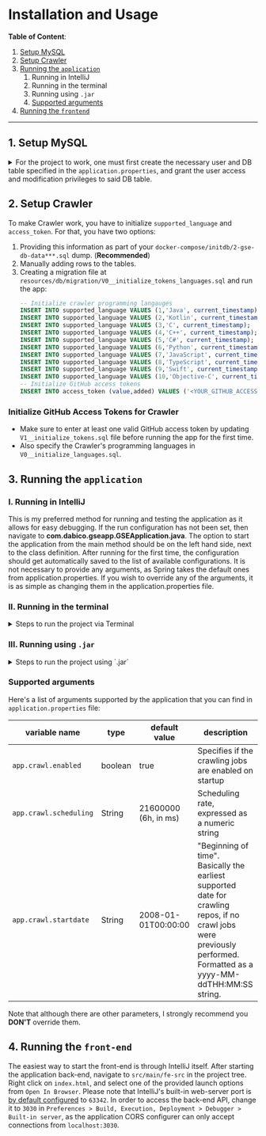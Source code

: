 # Installation and Usage

**Table of Content**:
1. [Setup MySQL](#1-setup-mysql)
2. [Setup Crawler](#2-setup-crawler)
3. [Running the `application`](#3-running-the-application)
   1. Running in IntelliJ
   2. Running in the terminal
   3. Running using `.jar`
   4. [Supported arguments](#supported-arguments)
4. [Running the `frontend`](#4-running-the-frontend)

---

## 1. Setup MySQL

<details>
<summary>
For the project to work, one must first create the necessary user and DB table specified in the <code>application.properties</code>, and grant the user access and modification privileges to said DB table.
</summary>

Open the MySQL console in your terminal by typing: `sudo mysql -u root -p`

### Step 1/5: Configure Database 
- **Timezone**
   ```mysql
   -- set the timezone
   SET GLOBAL time_zone = '+00:00';
   -- verify it with
   SELECT @@global.time_zone, @@session.time_zone;
   -- You should see something like:
   -- +--------------------+---------------------+
   -- | @@global.time_zone | @@session.time_zone |
   -- +--------------------+---------------------+
   -- | +00:00             | SYSTEM              |
   -- +--------------------+---------------------+
   ```
- **Maximum `group_concat`**
  
   Also we need to increase the maximum length of `CONCAT_GROUP` statement results (by default is 1024 characters):
   ```mysql
   SET GLOBAL group_concat_max_len = 10000
   ```

Note that this step is **necessary** whenever a new MySQL session starts, as the `SET` command will only be valid for the current session. 
To permanently set MySQL's configuration, you must add the following line to your `my.cnf` config file (Locate it with `mysql --help | grep /my.cnf`), under the `[mysqld]` section:
```cnf
[mysql]
default-time-zone = "+00:00"
group_concat_max_len=10000
```

Be sure to restart your MySQL service for the changes to take effect!

### Step 2/5: Create Database: `gse`

Create the database for the project by running:
``` mysql
CREATE DATABASE gse CHARACTER SET utf8 COLLATE utf8_bin;
```

### Step 3/5: Create User: `gseadmin`

Create the user by running these two commands in sequence:  
``` mysql
CREATE USER 'gseadmin'@'%' identified by 'Lugano2020';
GRANT ALL ON gse.* to 'gseadmin'@'%';
```

**Note**: The `gseadmin` user is only required for the flyway migrations, as well as for JPA to access the database.


### Step 4/5: Create Tables
Create tables:
```shell
$ mysql -u gseadmin -p gse < docker-compose/initdb/1-gse-db-schema.sql`
```

### Step 5/5: Populate Tables (Optional)
Initialize the database with an existing dataset of mined repositories — or otherwise the Crawler will start from scratch.
```shell
$ mysql -u gseadmin -p gse < docker-compose/initdb/2-gse-db-data-***.sql`
```
</details>

## 2. Setup Crawler
To make Crawler work, you have to initialize `supported_language` and  `access_token`. For that, you have two options:
1. Providing this information as part of your `docker-compose/initdb/2-gse-db-data***.sql` dump. (**Recommended**)
2. Manually adding rows to the tables.
3. Creating a migration file at `resources/db/migration/V0__initialize_tokens_languages.sql` and run the app:
   ```sql
   -- Initialize crawler programming langauges
   INSERT INTO supported_language VALUES (1,'Java', current_timestamp);
   INSERT INTO supported_language VALUES (2,'Kotlin', current_timestamp);
   INSERT INTO supported_language VALUES (3,'C', current_timestamp);
   INSERT INTO supported_language VALUES (4,'C++', current_timestamp);
   INSERT INTO supported_language VALUES (5,'C#', current_timestamp);
   INSERT INTO supported_language VALUES (6,'Python', current_timestamp);
   INSERT INTO supported_language VALUES (7,'JavaScript', current_timestamp);
   INSERT INTO supported_language VALUES (8,'TypeScript', current_timestamp);
   INSERT INTO supported_language VALUES (9,'Swift', current_timestamp);
   INSERT INTO supported_language VALUES (10,'Objective-C', current_timestamp);
   -- Initialize GitHub access tokens
   INSERT INTO access_token (value,added) VALUES ('<YOUR_GITHUB_ACCESS_TOKEN>',current_timestamp);
   ```

### Initialize GitHub Access Tokens for Crawler
- Make sure to enter at least one valid GitHub access token by updating `V1__initialize_tokens.sql` file before running the app for the first time.
- Also specify the Crawler's programming languages in `V0__initialize_languages.sql`.

## 3. Running the `application`

### I. Running in IntelliJ

This is my preferred method for running and testing the application as it allows for easy debugging. If the run configuration has not been set, then navigate to **com.dabico.gseapp.GSEApplication.java**. The option to start the application from the main method should be on the left hand side, next to the class definition. After running for the first time, the configuration should get automatically saved to the list of available configurations. It is not necessary to provide any arguments, as Spring takes the default ones from application.properties. If you wish to override any of the arguments, it is as simple as changing them in the application.properties file.  

### II. Running in the terminal
<details>

<summary>Steps to run the project via Terminal</summary>

To run the application through the terminal, first make sure you have downloaded the latest version of [Apache Maven](https://maven.apache.org/download.cgi). Next, add the **bin** directory of **apache-maven-X.X.X** to the PATH environment variable. So for example, if I put it in my Documents folder, then to add the environment variable I would run:
```
export PATH=/Users/username/Documents/apache-maven-X.X.X/bin:$PATH
```
Note that this will only temporarily add the environment variable, until the current terminal is ends. To permanently add it, simply run the following:
```
echo 'export PATH="/Users/username/Documents/apache-maven-X.X.X/bin:$PATH"' >> ~/.bash_profile
```
To ensure that the path variable has been added, run:  
```
mvn -v
```
If it runs without error, and prints the version installed, along with other details, then maven is successfully installed and the application is ready for use. Navigate to the root folder of the project. To run the application with the default parameters specified in the `application.properties` file, simply run:
```
mvn spring-boot:run
```
And to override the value of an existing parameter, run:
```
mvn spring-boot:run -Dspring-boot.run.arguments=--arg.one.name=argvalue,--arg.two.name=1
```
</details>

### III. Running using `.jar`

<details>

<summary>Steps to run the project using `.jar`</summary>

First build the project by running the following command in the terminal:
```
mvn clean package
```
If it did not exist yet, you should now see the **target** directory in the project root. The root of said directory will contain the Java Archive file for the project. All you have to do now is run the following:
```
java -jar target/gse-application-X.X.X.jar
```
Note that the name of the `.jar` file **`gse-application-X.X.X`** is derived from the settings in `pom.xml`, following the format of: `artifactId-version.jar`.
</details>

### Supported arguments

Here's a list of arguments supported by the application that you can find in `application.properties` file:

| variable name | type | default value | description |
| ------------- | ---- | ------------- | ----------- |
|`app.crawl.enabled`|boolean|true|Specifies if the crawling jobs are enabled on startup|
| `app.crawl.scheduling` | String | 21600000 (6h, in ms) | Scheduling rate, expressed as a numeric string |
| `app.crawl.startdate` | String | 2008-01-01T00:00:00 | "Beginning of time". Basically the earliest supported date for crawling repos, if no crawl jobs were previously performed. Formatted as a yyyy-MM-ddTHH:MM:SS string. |
  
Note that although there are other parameters, I strongly recommend you **DON'T** override them.


## 4. Running the `front-end`

The easiest way to start the front-end is through IntelliJ itself. After starting the application back-end, navigate to `src/main/fe-src` in the project tree. Right click on `index.html`, and select one of the provided launch options from `Open In Browser`. Please note that IntelliJ's built-in web-server port is [by default configured](https://www.jetbrains.com/help/idea/php-built-in-web-server.html#configuring-built-in-web-server) to `63342`. In order to access the back-end API, change it to `3030` in `Preferences > Build, Execution, Deployment > Debugger > Built-in server`, as the application CORS configurer can only accept connections from `localhost:3030`.
